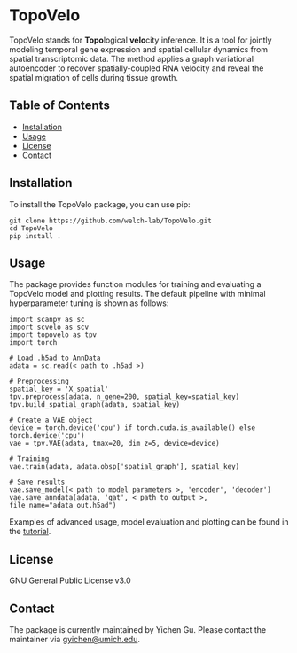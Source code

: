 # TopoVelo

TopoVelo stands for **Topo**logical **velo**city inference. It is a tool for jointly modeling temporal gene expression and spatial cellular dynamics from spatial transcriptomic data.
The method applies a graph variational autoencoder to recover spatially-coupled RNA velocity and reveal the spatial migration of cells during tissue growth.

## Table of Contents

- [Installation](#installation)
- [Usage](#usage)
- [License](#license)
- [Contact](#contact)

## Installation

To install the TopoVelo package, you can use pip:
```
git clone https://github.com/welch-lab/TopoVelo.git
cd TopoVelo
pip install .
```

## Usage

The package provides function modules for training and evaluating a TopoVelo model and plotting results. The default pipeline with minimal hyperparameter tuning is shown as follows:
```
import scanpy as sc
import scvelo as scv
import topovelo as tpv
import torch

# Load .h5ad to AnnData
adata = sc.read(< path to .h5ad >)

# Preprocessing
spatial_key = 'X_spatial'
tpv.preprocess(adata, n_gene=200, spatial_key=spatial_key)
tpv.build_spatial_graph(adata, spatial_key)

# Create a VAE object 
device = torch.device('cpu') if torch.cuda.is_available() else torch.device('cpu')
vae = tpv.VAE(adata, tmax=20, dim_z=5, device=device)

# Training
vae.train(adata, adata.obsp['spatial_graph'], spatial_key)

# Save results
vae.save_model(< path to model parameters >, 'encoder', 'decoder')
vae.save_anndata(adata, 'gat', < path to output >, file_name="adata_out.h5ad")
```
Examples of advanced usage, model evaluation and plotting can be found in the [tutorial](./notebooks/tutorial/).

## License

GNU General Public License v3.0

## Contact

The package is currently maintained by Yichen Gu. Please contact the maintainer via gyichen@umich.edu.
